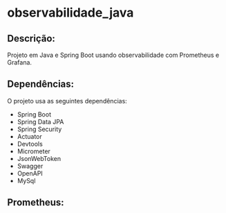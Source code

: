 # observabilidade_java
Descrição:
----------
Projeto em Java e Spring Boot usando observabilidade com Prometheus e Grafana.

Dependências:
-------------
O projeto usa as seguintes dependências:
* Spring Boot
* Spring Data JPA
* Spring Security
* Actuator
* Devtools
* Micrometer
* JsonWebToken
* Swagger
* OpenAPI
* MySql

Prometheus:
-----------
